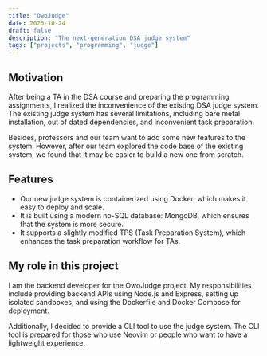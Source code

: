 ```yaml
---
title: "OwoJudge"
date: 2025-10-24
draft: false
description: "The next-generation DSA judge system"
tags: ["projects", "programming", "judge"]
---
```


## Motivation

After being a TA in the DSA course and preparing the programming assignments, I realized the inconvenience of the existing DSA judge system. The existing judge system has several limitations, including bare metal installation, out of dated dependencies, and inconvenient task preparation.

Besides, professors and our team want to add some new features to the system. However, after our team explored the code base of the existing system, we found that it may be easier to build a new one from scratch.


## Features

- Our new judge system is containerized using Docker, which makes it easy to deploy and scale.
- It is built using a modern no-SQL database: MongoDB, which ensures that the system is more secure.
- It supports a slightly modified TPS (Task Preparation System), which enhances the task preparation workflow for TAs.


## My role in this project

I am the backend developer for the OwoJudge project. My responsibilities include providing backend APIs using Node.js and Express, setting up isolated sandboxes, and using the Dockerfile and Docker Compose for deployment.

Additionally, I decided to provide a CLI tool to use the judge system. The CLI tool is prepared for those who use Neovim or people who want to have a lightweight experience.
